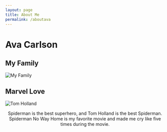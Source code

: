 ```yaml
---
layout: page
title: About Me
permalink: /aboutava
---
```



# Ava Carlson

## My Family
![My Family](fampic.jpg)

## Marvel Love
![Tom Holland](https://64.media.tumblr.com/0d2e72246984b2cb313edac5fa29f031/a69cf2336b03e32c-fd/s540x810/562d38108be5cc3b6413d1c42dd042ccc435630a.gifv)
<p align= "center"> Spiderman is the best superhero, and Tom Holland is the best Spiderman. Spiderman No Way Home is my favorite movie and made me cry like five times during the movie.</p>

